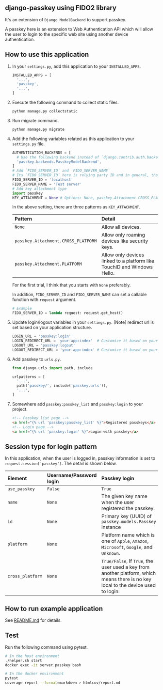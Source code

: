 ## django-passkey using FIDO2 library
It's an extension of `Django ModelBackend` to support passkey.

A passkey here is an extension to Web Authentication API which will allow the user to login to the specific web site using another device authentication.

## How to use this application
1. In your `settings.py`, add this application to your `INSTALLED_APPS`.

    ```python
    INSTALLED_APPS = [
      '...',
      'passkey',
      '...',
    ]
    ```

1. Execute the following command to collect static files.

    ```bash
    python manage.py collectstatic
    ```

1. Run migrate command.

    ```bash
    python manage.py migrate
    ```

1. Add the following variables related as this application to your `settings.py` file.

    ```python
    AUTHENTICATION_BACKENDS = [
      # Use the following backend instead of `django.contrib.auth.backends.ModelBackend`
      'passkey.backends.PasskeyModelBackend',
    ]
    # Add `FIDO_SERVER_ID` and `FIDO_SERVER_NAME`
    # Its `FIDO_SERVER_ID` here is relying party ID and in general, the full domain of your project is set.
    FIDO_SERVER_ID = 'localhost'
    FIDO_SERVER_NAME = 'Test server'
    # Add key attachment type
    import passkey
    KEY_ATTACHMENT = None # Options: None, passkey.Attachment.CROSS_PLATFORM, or passkey.Attachment.PLATFORM
    ```

    In the above setting, there are three patterns as `KEY_ATTACHMENT`.

    | Pattern | Detail |
    | :---- | :---- |
    | `None` | Allow all devices. |
    | `passkey.Attachment.CROSS_PLATFORM` | Allow only roaming devices like security keys. |
    | `passkey.Attachment.PLATFORM` | Allow only devices linked to a platform like TouchID and Windows Hello. |

    For the first trial, I think that you starts with `None` preferably.

    In addition, `FIDO_SERVER_ID` and `FIDO_SERVER_NAME` can set a callable function with `request` argument.

    ```python
    # Example
    FIDO_SERVER_ID = lambda request: request.get_host()
    ```

1. Update login/logout variables in your `settings.py`. [Note] redirect url is set based on your application structure.

    ```python
    LOGIN_URL = 'passkey:login'
    LOGIN_REDIRECT_URL = 'your-app:index'  # Customize it based on your project
    LOGOUT_URL = 'passkey:logout'
    LOGOUT_REDIRECT_URL = 'your-app:index' # Customize it based on your project
    ```

1. Add passkey to `urls.py`.

    ```python
    from django.urls import path, include

    urlpatterns = [
      '...',
      path('passkey/', include('passkey.urls')),
      '...',
    ]
    ```

1. Somewhere add `passkey:passkey_list` and `passkey:login` to your project.

    ```html
    <!-- Passkey list page -->
    <a href="{% url 'passkey:passkey_list' %}">Registered passkeys</a>
    <!-- Login page -->
    <a href="{% url 'passkey:login' %}">Login with passkey</a>
    ```

## Session type for login pattern
In this application, when the user is logged in, passkey information is set to `request.session['passkey']`.
The detail is shown below.

| Element          | Username/Password login | Passkey login |
| :----            | :----   | :---- |
| `use_passkey`    | `False` | `True` |
| `name`           | `None`  | The given key name when the user registered the passkey. |
| `id`             | `None`  | Primary key (UUID) of `passkey.models.Passkey` instance |
| `platform`       | `None`  | Platform name which is one of `Apple`, `Amazon`, `Microsoft`, `Google`, and `Unknown`. |
| `cross_platform` | `None`  | `True/False`, If `True`, the user used a key from another platform, which means there is no key local to the device used to login. |

## How to run example application
See [README.md](./example/README.md) for details.

## Test
Run the following command using pytest.

```bash
# In the host environment
./helper.sh start
docker exec -it server.passkey bash

# In the docker environment
pytest
coverage report --format=markdown > htmlcov/report.md
```